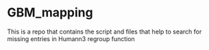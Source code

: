 # GBM_mapping
This is a repo that contains the script and files that help to search for missing entries in Humann3 regroup function
